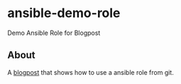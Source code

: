 # ansible-demo-role
Demo Ansible Role for Blogpost

## About

A [blogpost](https://blog.ruanbekker.com/blog/2022/04/19/publish-and-use-your-ansible-role-from-git/) that shows how to use a ansible role from git.
